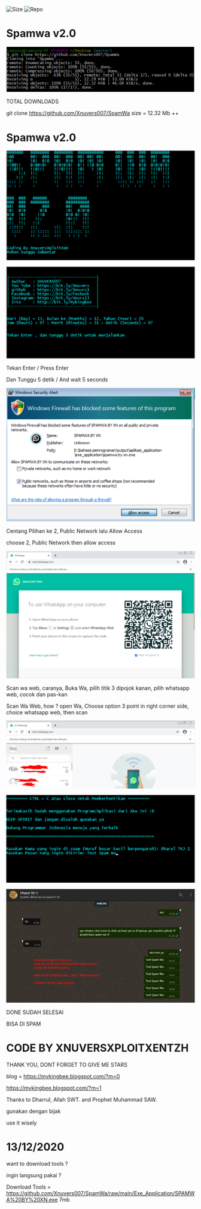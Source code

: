 ![Size](https://img.shields.io/github/repo-size/Xnuvers007/spamwa)
![Repo](https://img.shields.io/github/stars/Xnuvers007?style=social)

# Spamwa v2.0



![Alt text](https://github.com/Xnuvers007/SpamWa/blob/main/Images_And_Tutor/p0.png "Optional title")

TOTAL DOWNLOADS

git clone https://github.com/Xnuvers007/SpamWa
size = 12.32 Mb ++



# Spamwa v2.0
![Alt text](https://github.com/Xnuvers007/SpamWa/blob/main/Images_And_Tutor/p.png "Optional title")

![Alt text](https://github.com/Xnuvers007/SpamWa/blob/main/Images_And_Tutor/p1.2.png "Optional title")

Tekan Enter / Press Enter

Dan Tunggu 5 detik / And wait 5 seconds

![Alt text](https://github.com/Xnuvers007/SpamWa/blob/main/Images_And_Tutor/p1.png "Optional title")

Centang Pilihan ke 2, Public Network lalu Allow Access

choose 2, Public Network then allow access

![Alt text](https://github.com/Xnuvers007/SpamWa/blob/main/Images_And_Tutor/p2.png "Optional title")

Scan wa web, caranya, Buka Wa, pilih titik 3 dipojok kanan, pilih whatsapp web, cocok dan pas-kan

Scan Wa Web, how ? open Wa, Choose option 3 point in right corner side, choice whatsapp web, then scan

![Alt text](https://github.com/Xnuvers007/SpamWa/blob/main/Images_And_Tutor/p3.png "Optional title")

![Alt text](https://github.com/Xnuvers007/SpamWa/blob/main/Images_And_Tutor/p4.png "Optional title")

![Alt text](https://github.com/Xnuvers007/SpamWa/blob/main/Images_And_Tutor/p5.png "Optional title")

DONE SUDAH SELESAI

BISA DI SPAM

# CODE BY XNUVERSXPLOITXENTZH

THANK YOU, DONT FORGET TO GIVE ME STARS

blog = https://mykingbee.blogspot.com/?m=0

https://mykingbee.blogspot.com/?m=1

Thanks to Dharrul, Allah SWT. and Prophet Muhammad SAW.

gunakan dengan bijak

use it wisely

# 13/12/2020

want to download tools ?

ingin langsung pakai ?

Download Tools = https://github.com/Xnuvers007/SpamWa/raw/main/Exe_Application/SPAMWA%20BY%20XN.exe 7mb
